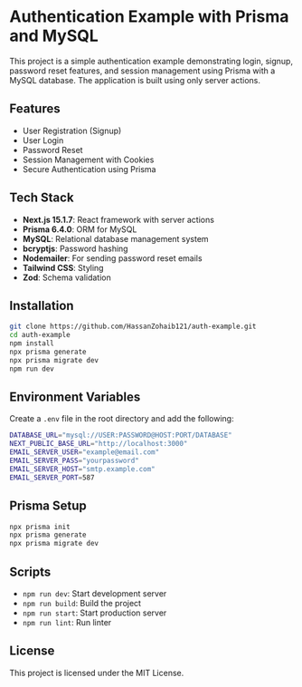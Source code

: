 # Authentication Example with Prisma and MySQL

This project is a simple authentication example demonstrating login, signup, password reset features, and session management using Prisma with a MySQL database. The application is built using only server actions.

## Features
- User Registration (Signup)
- User Login
- Password Reset
- Session Management with Cookies
- Secure Authentication using Prisma

## Tech Stack
- **Next.js 15.1.7**: React framework with server actions
- **Prisma 6.4.0**: ORM for MySQL
- **MySQL**: Relational database management system
- **bcryptjs**: Password hashing
- **Nodemailer**: For sending password reset emails
- **Tailwind CSS**: Styling
- **Zod**: Schema validation

## Installation

```sh
git clone https://github.com/HassanZohaib121/auth-example.git
cd auth-example
npm install
npx prisma generate
npx prisma migrate dev
npm run dev
```

## Environment Variables
Create a `.env` file in the root directory and add the following:

```sh
DATABASE_URL="mysql://USER:PASSWORD@HOST:PORT/DATABASE"
NEXT_PUBLIC_BASE_URL="http://localhost:3000"
EMAIL_SERVER_USER="example@email.com"
EMAIL_SERVER_PASS="yourpassword"
EMAIL_SERVER_HOST="smtp.example.com"
EMAIL_SERVER_PORT=587 
```

## Prisma Setup
```sh
npx prisma init
npx prisma generate
npx prisma migrate dev
```

## Scripts
- `npm run dev`: Start development server
- `npm run build`: Build the project
- `npm run start`: Start production server
- `npm run lint`: Run linter

## License
This project is licensed under the MIT License.

